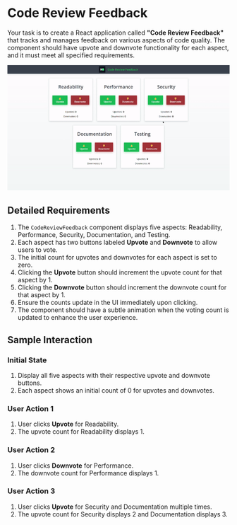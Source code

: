 # Code Review Feedback

Your task is to create a React application called **"Code Review Feedback"** that tracks and manages feedback on various aspects of code quality. The component should have upvote and downvote functionality for each aspect, and it must meet all specified requirements.

![](./bda9fe7f-ffd3-421d-a820-74b7d08b391c.gif)

## Detailed Requirements

1. The `CodeReviewFeedback` component displays five aspects: Readability, Performance, Security, Documentation, and Testing.
2. Each aspect has two buttons labeled **Upvote** and **Downvote** to allow users to vote.
3. The initial count for upvotes and downvotes for each aspect is set to zero.
4. Clicking the **Upvote** button should increment the upvote count for that aspect by 1.
5. Clicking the **Downvote** button should increment the downvote count for that aspect by 1.
6. Ensure the counts update in the UI immediately upon clicking.
7. The component should have a subtle animation when the voting count is updated to enhance the user experience.

## Sample Interaction

### Initial State

1. Display all five aspects with their respective upvote and downvote buttons.
2. Each aspect shows an initial count of 0 for upvotes and downvotes.

### User Action 1

1. User clicks **Upvote** for Readability.
2. The upvote count for Readability displays 1.

### User Action 2

1. User clicks **Downvote** for Performance.
2. The downvote count for Performance displays 1.

### User Action 3

1. User clicks **Upvote** for Security and Documentation multiple times.
2. The upvote count for Security displays 2 and Documentation displays 3.
